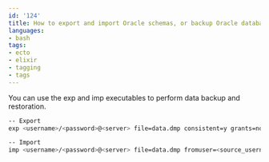 ```yaml
---
id: '124'
title: How to export and import Oracle schemas, or backup Oracle databases
languages:
- bash
tags:
- ecto
- elixir
- tagging
- tags
---
```

You can use the exp and imp executables to perform data backup and restoration.


```bash
-- Export
exp <username>/<password>@<server> file=data.dmp consistent=y grants=no statistics=none

-- Import
imp <username>/<password>@<server> file=data.dmp fromuser=<source_username> touser=<username>
```
    

